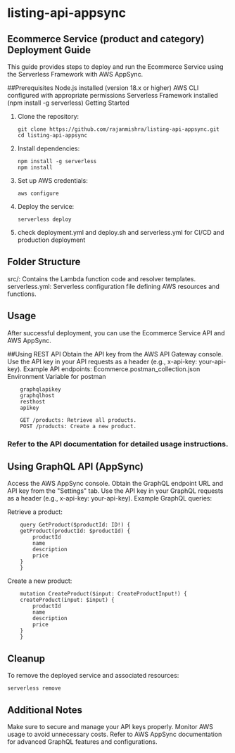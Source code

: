 # listing-api-appsync

## Ecommerce Service (product and category) Deployment Guide
This guide provides steps to deploy and run the Ecommerce Service using the Serverless Framework with AWS AppSync.

##Prerequisites
Node.js installed (version 18.x or higher)
AWS CLI configured with appropriate permissions
Serverless Framework installed (npm install -g serverless)
Getting Started


1. Clone the repository:

    ```
    git clone https://github.com/rajanmishra/listing-api-appsync.git
    cd listing-api-appsync
    ```

2. Install dependencies:

    ```
    npm install -g serverless
    npm install
    ```


3. Set up AWS credentials:

    ```aws configure```


4. Deploy the service:

   ```serverless deploy```


5. check deployment.yml and deploy.sh and serverless.yml for CI/CD and production deployment


## Folder Structure
src/: Contains the Lambda function code and resolver templates.
serverless.yml: Serverless configuration file defining AWS resources and functions.


## Usage
After successful deployment, you can use the Ecommerce Service API and AWS AppSync.

##Using REST API
Obtain the API key from the AWS API Gateway console.
Use the API key in your API requests as a header (e.g., x-api-key: your-api-key).
Example API endpoints: Ecommerce.postman_collection.json
Environment Variable for postman
```
    graphqlapikey
    graphqlhost
    resthost
    apikey
```

```
    GET /products: Retrieve all products.
    POST /products: Create a new product.
```
### Refer to the API documentation for detailed usage instructions.

## Using GraphQL API (AppSync)
Access the AWS AppSync console.
Obtain the GraphQL endpoint URL and API key from the "Settings" tab.
Use the API key in your GraphQL requests as a header (e.g., x-api-key: your-api-key).
Example GraphQL queries:

Retrieve a product:

```
    query GetProduct($productId: ID!) {
    getProduct(productId: $productId) {
        productId
        name
        description
        price
    }
    }
```


Create a new product:

```
    mutation CreateProduct($input: CreateProductInput!) {
    createProduct(input: $input) {
        productId
        name
        description
        price
    }
    }
```


## Cleanup
To remove the deployed service and associated resources:

```serverless remove```



## Additional Notes
Make sure to secure and manage your API keys properly.
Monitor AWS usage to avoid unnecessary costs.
Refer to AWS AppSync documentation for advanced GraphQL features and configurations.
